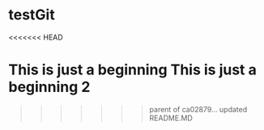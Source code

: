 # testGit
<<<<<<< HEAD

This is just a beginning
This is just a beginning 2
=======
>>>>>>> parent of ca02879... updated README.MD
